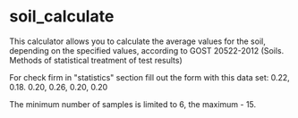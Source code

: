 # soil_calculate
This calculator allows you to calculate the average values for the soil, depending on the specified values, according to GOST 20522-2012 (Soils. Methods of statistical treatment of test results)

For check firm in "statistics" section fill out the form with this data set:
0.22, 0.18. 0.20, 0.26, 0.20, 0.20

The minimum number of samples is limited to 6, the maximum - 15.

